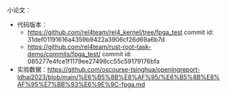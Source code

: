 小论文：
- 代码版本：
	- https://github.com/rel4team/rel4_kernel/tree/fpga_test  commit id: 31def01191616a4359b9422a3906cf26d69a6b7d
	- https://github.com/rel4team/rust-root-task-demo/commits/fpga_test/ commit id: 085277e4fce1f1179ee27498cc55c59179176bfa
- 实验数据：https://github.com/oscourse-tsinghua/openingreport-ldhai2023/blob/main/%E6%B5%8B%E8%AF%95/%E6%B5%8B%E8%AF%95%E7%BB%93%E6%9E%9C-fpga.md